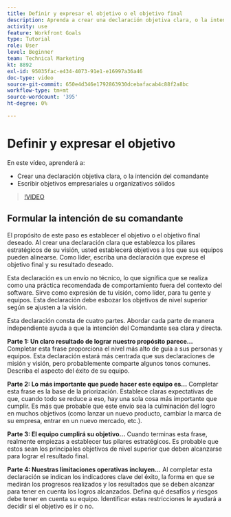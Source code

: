 ```yaml
---
title: Definir y expresar el objetivo o el objetivo final
description: Aprenda a crear una declaración objetiva clara, o la intención de Comandante, y a escribir objetivos empresariales o organizativos sólidos.
activity: use
feature: Workfront Goals
type: Tutorial
role: User
level: Beginner
team: Technical Marketing
kt: 8892
exl-id: 95035fac-e434-4073-91e1-e16997a36a46
doc-type: video
source-git-commit: 650e4d346e1792863930dcebafacab4c88f2a8bc
workflow-type: tm+mt
source-wordcount: '395'
ht-degree: 0%

---
```


# Definir y expresar el objetivo

En este vídeo, aprenderá a:

* Crear una declaración objetiva clara, o la intención del comandante
* Escribir objetivos empresariales u organizativos sólidos

>[!VIDEO](https://video.tv.adobe.com/v/335186/?quality=12&learn=on)

<!--
Your turn graphic
-->

## Formular la intención de su comandante

El propósito de este paso es establecer el objetivo o el objetivo final deseado. Al crear una declaración clara que establezca los pilares estratégicos de su visión, usted establecerá objetivos a los que sus equipos pueden alinearse. Como líder, escriba una declaración que exprese el objetivo final y su resultado deseado.

Esta declaración es un envío no técnico, lo que significa que se realiza como una práctica recomendada de comportamiento fuera del contexto del software. Sirve como expresión de tu visión, como líder, para tu gente y equipos. Esta declaración debe esbozar los objetivos de nivel superior según se ajusten a la visión.

Esta declaración consta de cuatro partes. Abordar cada parte de manera independiente ayuda a que la intención del Comandante sea clara y directa.

**Parte 1: Un claro resultado de lograr nuestro propósito parece...**
Completar esta frase proporciona el nivel más alto de guía a sus personas y equipos. Esta declaración estará más centrada que sus declaraciones de misión y visión, pero probablemente comparte algunos tonos comunes. Describa el aspecto del éxito de su equipo.

**Parte 2: Lo más importante que puede hacer este equipo es...**
Completar esta frase es la base de la priorización. Establece claras expectativas de que, cuando todo se reduce a eso, hay una sola cosa más importante que cumplir. Es más que probable que este envío sea la culminación del logro en muchos objetivos (como lanzar un nuevo producto, cambiar la marca de su empresa, entrar en un nuevo mercado, etc.).

**Parte 3: El equipo cumplirá su objetivo...**
Cuando terminas esta frase, realmente empiezas a establecer tus pilares estratégicos. Es probable que estos sean los principales objetivos de nivel superior que deben alcanzarse para lograr el resultado final.

**Parte 4: Nuestras limitaciones operativas incluyen...**
Al completar esta declaración se indican los indicadores clave del éxito, la forma en que se medirán los progresos realizados y los resultados que se deben alcanzar para tener en cuenta los logros alcanzados. Defina qué desafíos y riesgos debe tener en cuenta su equipo. Identificar estas restricciones le ayudará a decidir si el objetivo es ir o no.
